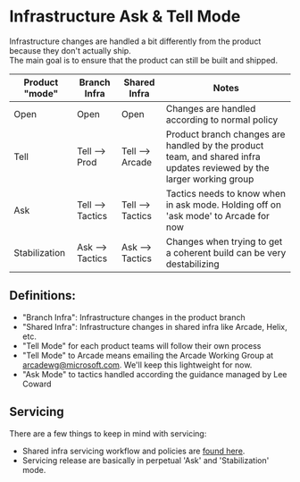 # Infrastructure Ask & Tell Mode

Infrastructure changes are handled a bit differently from the product because they don't actually ship.  
The main goal is to ensure that the product can still be built and shipped.

| Product "mode" | Branch Infra     | Shared Infra     | Notes                                              |
| ---------------| -----------------| ---------------- |----------------------------------------------------|
| Open           | Open             | Open             | Changes are handled according to normal policy     |
| Tell           | Tell --> Prod    | Tell --> Arcade  | Product branch changes are handled by the product team, and shared infra updates reviewed by the larger working group |
| Ask            | Tell --> Tactics | Tell --> Tactics | Tactics needs to know when in ask mode.  Holding off on 'ask mode' to Arcade for now  |
| Stabilization  | Ask --> Tactics  | Ask --> Tactics  | Changes when trying to get a coherent build can be very destabilizing  |

## Definitions:
- "Branch Infra": Infrastructure changes in the product branch
- "Shared Infra": Infrastructure changes in shared infra like Arcade, Helix, etc.
- "Tell Mode" for each product teams will follow their own process
- "Tell Mode" to Arcade means emailing the Arcade Working Group at arcadewg@microsoft.com.  We'll keep this lightweight for now.
- "Ask Mode" to tactics handled according the guidance managed by Lee Coward

## Servicing
There are a few things to keep in mind with servicing:
- Shared infra servicing workflow and policies are [found here](ArcadeServicing.md). 
- Servicing release are basically in perpetual 'Ask' and 'Stabilization' mode.